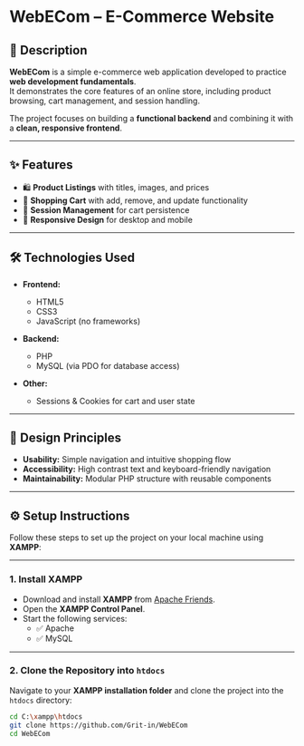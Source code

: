 # WebECom – E-Commerce Website  

## 📌 Description  

**WebECom** is a simple e-commerce web application developed to practice **web development fundamentals**.  
It demonstrates the core features of an online store, including product browsing, cart management, and session handling.  

The project focuses on building a **functional backend** and combining it with a **clean, responsive frontend**.  

---

## ✨ Features  

- 🛍️ **Product Listings** with titles, images, and prices  
- 🛒 **Shopping Cart** with add, remove, and update functionality  
- 🔑 **Session Management** for cart persistence  
- 📱 **Responsive Design** for desktop and mobile  

---

## 🛠️ Technologies Used  

- **Frontend:**  
  - HTML5  
  - CSS3  
  - JavaScript (no frameworks)  

- **Backend:**  
  - PHP  
  - MySQL (via PDO for database access)  

- **Other:**  
  - Sessions & Cookies for cart and user state  

---

## 🎨 Design Principles  

- **Usability:** Simple navigation and intuitive shopping flow  
- **Accessibility:** High contrast text and keyboard-friendly navigation  
- **Maintainability:** Modular PHP structure with reusable components  

---

## ⚙️ Setup Instructions  

Follow these steps to set up the project on your local machine using **XAMPP**:  

---

### 1. Install XAMPP  
- Download and install **XAMPP** from [Apache Friends](https://www.apachefriends.org/).  
- Open the **XAMPP Control Panel**.  
- Start the following services:  
  - ✅ Apache  
  - ✅ MySQL  

---

### 2. Clone the Repository into `htdocs`  

Navigate to your **XAMPP installation folder** and clone the project into the `htdocs` directory:  

```bash
cd C:\xampp\htdocs
git clone https://github.com/Grit-in/WebECom
cd WebECom
